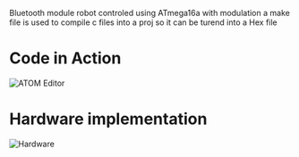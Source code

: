 Bluetooth module robot controled using ATmega16a with modulation a make file is used to compile c files into a proj so it can be turend into a Hex file
# Code in Action
![ATOM Editor](https://cdn1.imggmi.com/uploads/2019/9/28/a7769a64106cb42a193c39c4e87a9699-full.png)
# Hardware implementation
![Hardware](https://cdn1.imggmi.com/uploads/2019/9/28/fff7ce78013efe43d8d1e56bc6d8d3b2-full.jpg)





